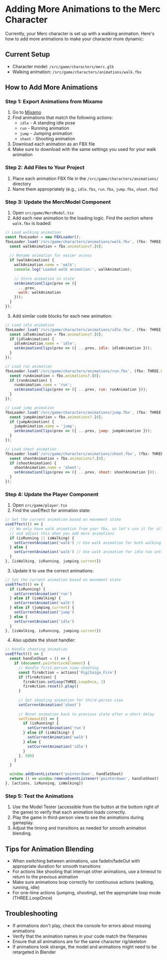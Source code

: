# Adding More Animations to the Merc Character

Currently, your Merc character is set up with a walking animation. Here's how to add more animations to make your character more dynamic:

## Current Setup

- Character model: `/src/game/characters/merc.glb`
- Walking animation: `/src/game/characters/animations/walk.fbx`

## How to Add More Animations

### Step 1: Export Animations from Mixamo

1. Go to [Mixamo](https://www.mixamo.com/)
2. Find animations that match the following actions:
   - `idle` - A standing idle pose
   - `run` - Running animation
   - `jump` - Jumping animation
   - `shoot` - Shooting animation
3. Download each animation as an FBX file
4. Make sure to download with the same settings you used for your walk animation

### Step 2: Add Files to Your Project

1. Place each animation FBX file in the `/src/game/characters/animations/` directory
2. Name them appropriately (e.g., `idle.fbx`, `run.fbx`, `jump.fbx`, `shoot.fbx`)

### Step 3: Update the MercModel Component

1. Open `src/game/MercModel.tsx`
2. Add each new animation to the loading logic. Find the section where `walk.fbx` is loaded:

```jsx
// Load walking animation
const fbxLoader = new FBXLoader();
fbxLoader.load('/src/game/characters/animations/walk.fbx', (fbx: THREE.Group) => {
  const walkAnimation = fbx.animations?.[0];
  
  // Rename animation for easier access
  if (walkAnimation) {
    walkAnimation.name = 'walk';
    console.log('Loaded walk animation:', walkAnimation);
    
    // Store animation in state
    setAnimationClips(prev => ({
      ...prev,
      walk: walkAnimation
    }));
  }
});
```

3. Add similar code blocks for each new animation:

```jsx
// Load idle animation
fbxLoader.load('/src/game/characters/animations/idle.fbx', (fbx: THREE.Group) => {
  const idleAnimation = fbx.animations?.[0];
  if (idleAnimation) {
    idleAnimation.name = 'idle';
    setAnimationClips(prev => ({ ...prev, idle: idleAnimation }));
  }
});

// Load run animation
fbxLoader.load('/src/game/characters/animations/run.fbx', (fbx: THREE.Group) => {
  const runAnimation = fbx.animations?.[0];
  if (runAnimation) {
    runAnimation.name = 'run';
    setAnimationClips(prev => ({ ...prev, run: runAnimation }));
  }
});

// Load jump animation
fbxLoader.load('/src/game/characters/animations/jump.fbx', (fbx: THREE.Group) => {
  const jumpAnimation = fbx.animations?.[0];
  if (jumpAnimation) {
    jumpAnimation.name = 'jump';
    setAnimationClips(prev => ({ ...prev, jump: jumpAnimation }));
  }
});

// Load shoot animation
fbxLoader.load('/src/game/characters/animations/shoot.fbx', (fbx: THREE.Group) => {
  const shootAnimation = fbx.animations?.[0];
  if (shootAnimation) {
    shootAnimation.name = 'shoot';
    setAnimationClips(prev => ({ ...prev, shoot: shootAnimation }));
  }
});
```

### Step 4: Update the Player Component

1. Open `src/game/player.tsx`
2. Find the useEffect for animation state:

```jsx
// Set the current animation based on movement state
useEffect(() => {
  // We only have walk animation from your fbx, so let's use it for all movement states
  // and adjust this when you add more animations
  if (isRunning || isWalking) {
    setCurrentAnimation('walk') // Use walk animation for both walking and running
  } else {
    setCurrentAnimation('walk') // Use walk animation for idle too until we have more animations
  }
}, [isWalking, isRunning, jumping.current])
```

3. Update it to use the correct animations:

```jsx
// Set the current animation based on movement state
useEffect(() => {
  if (isRunning) {
    setCurrentAnimation('run')
  } else if (isWalking) {
    setCurrentAnimation('walk')
  } else if (jumping.current) {
    setCurrentAnimation('jump')
  } else {
    setCurrentAnimation('idle')
  }
}, [isWalking, isRunning, jumping.current])
```

4. Also update the shoot handler:

```jsx
// Handle shooting animation
useEffect(() => {
  const handleShoot = () => {
    if (document.pointerLockElement) {
      // Handle first-person view shooting
      const fireAction = actions['Rig|Saiga_Fire']
      if (fireAction) {
        fireAction.setLoop(THREE.LoopOnce, 1)
        fireAction.reset().play()
      }
      
      // Set shooting animation for third-person view
      setCurrentAnimation('shoot')
      
      // Reset animation back to previous state after a short delay
      setTimeout(() => {
        if (isRunning) {
          setCurrentAnimation('run')
        } else if (isWalking) {
          setCurrentAnimation('walk')
        } else {
          setCurrentAnimation('idle')
        }
      }, 500)
    }
  }

  window.addEventListener('pointerdown', handleShoot)
  return () => window.removeEventListener('pointerdown', handleShoot)
}, [actions, isRunning, isWalking])
```

### Step 5: Test the Animations

1. Use the Model Tester (accessible from the button at the bottom right of the game) to verify that each animation loads correctly.
2. Play the game in third-person view to see the animations during gameplay.
3. Adjust the timing and transitions as needed for smooth animation blending.

## Tips for Animation Blending

- When switching between animations, use fadeIn/fadeOut with appropriate duration for smooth transitions
- For actions like shooting that interrupt other animations, use a timeout to return to the previous animation
- Make sure animations loop correctly for continuous actions (walking, running, idle)
- For one-time actions (jumping, shooting), set the appropriate loop mode (THREE.LoopOnce)

## Troubleshooting

- If animations don't play, check the console for errors about missing animations
- Verify that the animation names in your code match the filenames
- Ensure that all animations are for the same character rig/skeleton
- If animations look strange, the model and animations might need to be retargeted in Blender 